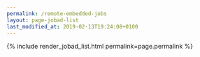 ```yaml
---
permalink: /remote-embedded-jobs
layout: page-jobad-list
last_modified_at: 2019-02-13T19:24:08+0100
---
```

{% include render_jobad_list.html permalink=page.permalink %}
